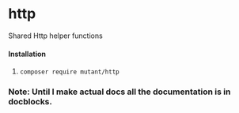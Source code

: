 # http
Shared Http helper functions


#### Installation

1. `composer require mutant/http`

### Note: Until I make actual docs all the documentation is in docblocks. 